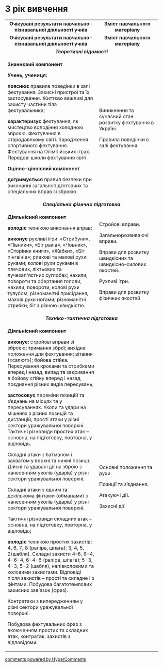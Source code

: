 <div id="hypercomments_widget" class="js-hypercomments-widget invisible"></div>

3 рік вивчення
=============================

<table>
  <body>
    <tr>
<td align="center" width="60%"><strong>Очікувані результати навчально-пізнавальної діяльності учнів</strong></td>
<td align="center" width="40%"><strong>Зміст навчального матеріалу</strong></td>
    </tr>
<tr class="odd">
                <td align="center" width="60%"><strong>Очікувані результати навчально-пізнавальної діяльності учнів</strong></td>
                <td align="center" width="40%"><strong>Зміст навчального матеріалу</strong></td>
            </tr>
            <tr class="even">
                <td align="center" colspan="2"><em><strong>Теоретичні відомості</strong></em></td>
            </tr>
            <tr class="odd">
                <td align="left">
                    <p><strong>Знаннєвий компонент</strong></p>
                    <p><strong>Учень, учениця:</strong></p>
                    <p><strong>пояснює</strong> правила поведінки в залі фехтування. Захисні пристрої та їх застосування. Життєво важливі для захисту частини тіла фехтувальника;</p>
                    <p><strong>характеризує</strong> фехтування, як мистецтво володіння холодною зброєю. Фехтування в стародавньому світі. Зародження спортивного фехтування. Фехтування на Олімпійських іграх. Передові школи фехтування світі.</p>
                    <p><strong>Оцінно-ціннісний компонент</strong></p>
                    <p><strong>дотримується</strong> правил безпеки при виконанні загальнопідготовчих та спеціальних вправ зі зброєю.</p>
                </td>
                <td align="left">
                    <p>Виникнення та сучасний стан розвитку фехтування в Україні.</p>
                    <p>Правила поведінки в залі фехтування.</p>
                </td>
            </tr>
            <tr class="even">
                <td align="center" colspan="2"><em><strong>Спеціальна фізична підготовка</strong></em></td>
            </tr>
            <tr class="odd">
                <td align="left">
                    <p><strong>Діяльнісний компонент</strong></p>
                    <p><strong>володіє</strong> технікою виконання вправ;</p>
                    <p><strong>виконує</strong> рухливі ігри: «Стрибуни», «Півники», «Біг раків», «Човник», «Сторінки книги», «Жабки», «Біг пінгвінів»; ривкові та махові рухи руками; колові рухи руками в плечових, ліктьових та лучезап'ястних суглобах; нахили, повороти та обертання голови; нахили, повороти, колові рухи тулубом; різноманітні присідання; махові рухи ногами; різноманітні стрибки; біг з різною швидкістю.</p>
                </td>
                <td align="left">
                    <p>Стройові вправи.</p>
                    <p>Загальнорозвиваючі вправи.</p>
                    <p>Вправи для розвитку швидкісних та швидкісно–силових якостей.</p>
                    <p>Рухливі ігри.</p>
                    <p>Вправи для розвитку фізичних якостей.</p>
                </td>
            </tr>
            <tr class="even">
                <td align="center" colspan="2"><em><strong>Техніко-тактична підготовка</strong></em></td>
            </tr>
            <tr class="odd">
                <td align="left">
                    <p><strong>Діяльнісний компонент</strong></p>
                    <p><strong>виконує:</strong> стройові вправи зі зброєю; тримання зброї; вихідне положення для фехтування; вітання («салют»); бойова стійка. Пересування кроками та стрибками вперед і назад, випад та закривання в бойову стійку вперед і назад, поєднання різних видів пересувань;</p>
                    <p><strong>застосовує</strong> переміни позицій та з’єднань на місцях та у пересуваннях. Уколи та удари на мішенях з різних позицій та дистанцій; прості атаки у різні сектори уражувальної поверхні. Тактичні різновиди простих атак – основна, на підготовку, повторна, у відповідь.</p>
                    <p>Складні атаки з батманом і захватом у верхні та нижні позиції. Дійсні та удавані дії на зброю з нанесенням уколів (ударів) у різні сектори уражувальної поверхні.</p>
                    <p>Складні атаки з одним та декількома фінтами (обманами) з нанесенням уколів (ударів) у різні сектори уражувальної поверхні.</p>
                    <p>Тактичні різновиди складних атак – основна, на підготовку, повторна, у відповідь;</p>
                    <p><strong>володіє</strong> технікою простих захистів: 4, 6, 7, 8 (рапіра, шпага); 3, 4, 5, 2(шабля). Складні захисти 4–6, 6-4, 4-6-4, 6-4-6 (рапіра, шпага); 5-3, 4-3, 5-2 (шабля), напівколовими та коловими захистами. Відповіді після захистів – прості та складне і з фінтами. Побудова багатотемпових захисних зав’язок (фраз).</p>
                    <p>Контратаки з випередженням у різні сектори уражувальної поверхні.</p>
                    <p>Побудова фехтувальних фраз з включенням простих та складних атак, контратак, захистів з відповідями.</p>
                </td>
                <td align="left">
                    <p>Основні положення та рухи.</p>
                    <p>Позиції та з’єднання.</p>
                    <p>Атакуючі дії.</p>
                    <p>Захисні дії.</p>
                </td>
            </tr>
  </body>
</table>

<div class="js-hypercomments-container">
    <a href="http://hypercomments.com" class="hc-link" title="comments widget">comments powered by HyperComments</a>
</div>